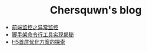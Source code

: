 <h1 align="center">Chersquwn's blog</h1>

- [前端监控之异常监控](./posts/前端监控之异常监控/README.md)
- [脚手架命令行工具实现揭秘](./posts/脚手架命令行工具实现揭秘/README.md)
- [H5首屏优化方案的探索](./posts/H5首屏优化方案的探索/README.md)

